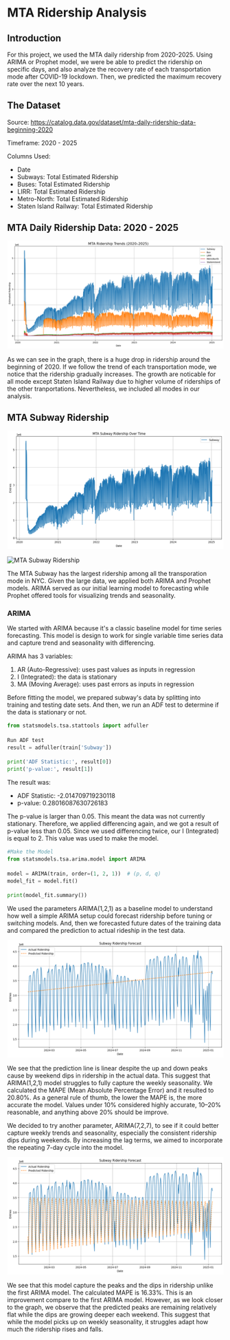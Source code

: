 # MTA Ridership Analysis
## Introduction
For this project, we used the MTA daily ridership from 2020-2025. Using ARIMA or Prophet model, we were be able to predict the ridership on specific days, and also analyze the recovery rate of each transportation mode after COVID-19 lockdown. Then, we predicted the maximum recovery rate over the next 10 years.

## The Dataset
Source: https://catalog.data.gov/dataset/mta-daily-ridership-data-beginning-2020

Timeframe: 2020 - 2025

Columns Used:
- Date
- Subways: Total Estimated Ridership
- Buses: Total Estimated Ridership
- LIRR: Total Estimated Ridership
- Metro-North: Total Estimated Ridership
- Staten Island Railway: Total Estimated Ridership

## MTA Daily Ridership Data: 2020 - 2025
![MTA Ridership Overview](visualizations/all_data.png)

As we can see in the graph, there is a huge drop in ridership around the beginning of 2020. If we follow the trend of each transportation mode, we notice that the ridership gradually increases. The growth are noticable for all mode except Staten Island Railway due to higher volume of riderships of the other tranportations. Nevertheless, we included all modes in our analysis.


## MTA Subway Ridership
![MTA Subway Ridership](visualizations/subway_ridership.png)

<img src="(visualizations/subway_ridership.png" alt ="MTA Subway Ridership" width="500"/>

The MTA Subway has the largest ridership among all the transporation mode in NYC. Given the large data, we applied both ARIMA and Prophet models. ARIMA served as our initial learning model to forecasting while Prophet offered tools for visualizing trends and seasonality.

### ARIMA
We started with ARIMA because it's a classic baseline model for time series forecasting. This model is design to work for single variable time series data and capture trend and seasonality with differencing.

ARIMA has 3 variables:
1) AR (Auto-Regressive): uses past values as inputs in regression
2) I (Integrated): the data is stationary
3) MA (Moving Average): uses past errors as inputs in regression

Before fitting the model, we prepared subway's data by splitting into training and testing date sets. And then,
we run an ADF test to determine if the data is stationary or not.
```python
from statsmodels.tsa.stattools import adfuller

Run ADF test
result = adfuller(train['Subway'])

print('ADF Statistic:', result[0])
print('p-value:', result[1])
```

The result was:
- ADF Statistic: -2.014709719230118
- p-value: 0.28016087630726183

The p-value is larger than 0.05. This meant the data was not currently stationary. Therefore, we applied differencing again, and we got a result of p-value less than 0.05. Since we used differencing twice, our I (Integrated) is equal to 2. This value was used to make the model.
```python
#Make the Model
from statsmodels.tsa.arima.model import ARIMA

model = ARIMA(train, order=(1, 2, 1))  # (p, d, q)
model_fit = model.fit()

print(model_fit.summary())
```
We used the parameters ARIMA(1,2,1) as a baseline model to understand how well a simple ARIMA setup could forecast ridership before tuning or switching models. And, then we forecasted future dates of the training data and compared the prediction to actual rideship in the test data.

![MTA Subway ARIMA 121 Prediction](visualizations/arima121.png)

We see that the prediction line is linear despite the up and down peaks cause by weekend dips in ridership in the actual data. This suggest that ARIMA(1,2,1) model struggles to fully capture the weekly seasonality. We calculated the MAPE (Mean Absolute Percentage Error) and it resulted to 20.80%. As a general rule of thumb, the lower the MAPE is, the more accurate the model. Values under 10% considered highly accurate, 10–20% reasonable, and anything above 20% should be improve.

We decided to try another parameter, ARIMA(7,2,7), to see if it could better capture weekly trends and seasonality, especially the consistent ridership dips during weekends. By increasing the lag terms, we aimed to incorporate the repeating 7-day cycle into the model.

![MTA Subway ARIMA 727 Prediction](visualizations/arima727.png)

We see that this model capture the peaks and the dips in ridership unlike the first ARIMA model. The calculated MAPE is 16.33%. This is an improvement compare to the first ARIMA model. However, as we look closer to the graph, we observe that the predicted peaks are remaining relatively flat while the dips are growing deeper each weekend. This suggest that while the model picks up on weekly seasonality, it struggles adapt how much the ridership rises and falls.